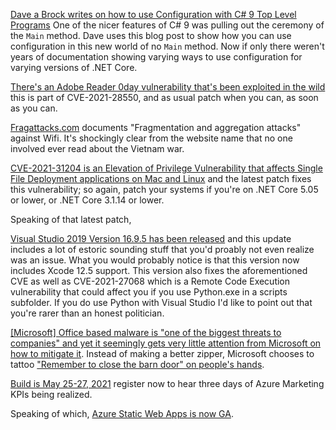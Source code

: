 [Dave a Brock writes on how to use Configuration with C# 9 Top Level Programs](https://www.daveabrock.com/2021/01/19/config-top-level-programs/) One of the nicer features of C# 9 was pulling out the ceremony of the `Main` method.  Dave uses this blog post to show how you can use configuration in this new world of no `Main` method.  Now if only there weren't years of documentation showing varying ways to use configuration for varying versions of .NET Core.

[There's an Adobe Reader 0day vulnerability that's been exploited in the wild](https://twitter.com/ryanaraine/status/1392135493437956100?s=20) this is part of CVE-2021-28550, and as usual patch when you can, as soon as you can.

[Fragattacks.com](https://www.fragattacks.com/) documents "Fragmentation and aggregation attacks" against Wifi. It's shockingly clear from the website name that no one involved ever read about the Vietnam war.  

[CVE-2021-31204 is an Elevation of Privilege Vulnerability that affects Single File Deployment applications on Mac and Linux](https://github.com/dotnet/runtime/issues/52608) and the latest patch fixes this vulnerability; so again, patch your systems if you're on .NET Core 5.05 or lower, or .NET Core 3.1.14 or lower.

Speaking of that latest patch, 



[Visual Studio 2019 Version 16.9.5 has been released](https://docs.microsoft.com/en-us/visualstudio/releases/2019/release-notes#16.9.5) and this update includes a lot of estoric sounding stuff that you'd proably not even realize was an issue. What you would probably notice is that this version now includes Xcode 12.5 support.  This version also fixes the aforementioned CVE as well as CVE-2021-27068 which is a Remote Code Execution vulnerability that could affect you if you use Python.exe in a scripts subfolder.  If you do use Python with Visual Studio I'd like to point out that you're rarer than an honest politician.

[\[Microsoft\] Office based malware is "one of the biggest threats to companies" and yet it seemingly gets very little attention from Microsoft on how to mitigate it](https://twitter.com/NathanMcNulty/status/1392352785694281730?s=20).  Instead of making a better zipper, Microsoft chooses to tattoo ["Remember to close the barn door" on people's hands](https://techcommunity.microsoft.com/t5/microsoft-security-baselines/security-baseline-for-microsoft-365-apps-for-enterprise-v2104/ba-p/2307695).

[Build is May 25-27, 2021](https://mybuild.microsoft.com/home) register now to hear three days of Azure Marketing KPIs being realized.

Speaking of which, [Azure Static Web Apps is now GA](https://azure.microsoft.com/en-us/blog/develop-production-scale-modern-web-apps-quickly-with-azure-static-web-apps/).
